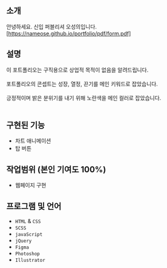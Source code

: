 ## 소개
안녕하세요. 신입 퍼블리셔 오성의입니다.<br/>
[https://nameose.github.io/portfolio/pdf/form.pdf]<br/>

## 설명
이 포트폴리오는 구직용으로 상업적 목적이 없음을 알려드립니다.<br/><br/>
포트폴리오의 콘셉트는 성장, 열정, 끈기를  메인 키워드로 잡았습니다.<br/><br/>
긍정적이며 밝은 분위기를 내기 위해 노란색을 메인 컬러로 잡았습니다.<br/><br/>

## 구현된 기능
* 차트 애니메이션
* 탑 버튼

## 작업범위 (본인 기여도 100%)
* 웹페이지 구현

## 프로그램 및 언어
* ```HTML``` & ```CSS```
* ```SCSS```
* ```javaScript```
* ```jQuery```
* ```Figma```
* ```Photoshop```
* ```Illustrator```